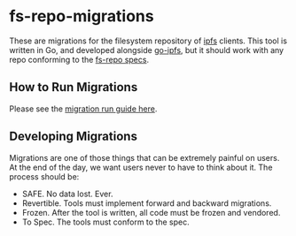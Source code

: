 # fs-repo-migrations

These are migrations for the filesystem repository of [ipfs](https://github.com/ipfs/ipfs) clients. This tool is written in Go, and developed alongside [go-ipfs](https://github.com/ipfs/go-ipfs), but it should work with any repo conforming to the [fs-repo specs](https://github.com/ipfs/specs/tree/master/repo/fs-repo).

## How to Run Migrations

Please see the [migration run guide here](run.md).

## Developing Migrations

Migrations are one of those things that can be extremely painful on users. At the end of the day, we want users never to have to think about it. The process should be:

- SAFE. No data lost. Ever.
- Revertible. Tools must implement forward and backward migrations.
- Frozen. After the tool is written, all code must be frozen and vendored.
- To Spec. The tools must conform to the spec.
